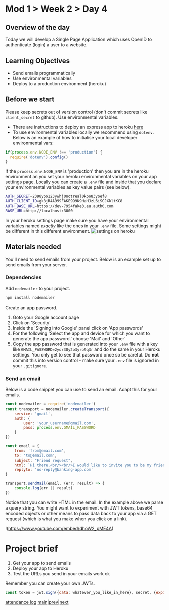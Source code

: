 # Mod 1 > Week 2 > Day 4

## Overview of the day
Today we will develop a Single Page Application which uses OpenID to authenticate (login) a user to a website.

## Learning Objectives
  * Send emails programmatically
  * Use environmental variables
  * Deploy to a production environment (heroku) 

## Before we start

Please keep secrets out of version control (don't commit secrets like `client_secret` to github). Use environmental variables.

* There are instructions to deploy an express app to heroku [here](https://multiverselearningproducts.github.io/swe/bootcamp/wk5/day2.html)
* To use environmental variables locally we recommend using `dotenv`. Below is an example of how to initialise your local developer environmental vars:

```javascript
if(process.env.NODE_ENV !== 'production') {
  require('dotenv').config()
}
```
If the `process.env.NODE_ENV` is 'production' then you are in the heroku environment an you set your heroku environmental variables on your app settings page. Locally you can create a `.env` file and inside that you declare your environmental variables as key value pairs (see below).

```sh
AUTH_SECRET=2398ypo123ywhj0notreal0kpo83yoef8
AUTH_CLIENT_ID=gk8jR4A999FAKE999K9HaHJzL6iSCJXkltKC8
AUTH_BASE_URL=https://dev-7954fake3.eu.auth0.com
BASE_URL=http://localhost:3000
```
In your heroku settings page make sure you have your environmental variables named _exactly_ like the ones in your `.env` file. Some settings might be different in this different environment.
![settings on heroku](https://user-images.githubusercontent.com/4499581/106442408-26ce4100-6473-11eb-8122-c1e31c6119c9.png)

## Materials needed

You'll need to send emails from your project. Below is an example set up to send emails from your server.

### Dependencies

Add `nodemailer` to your project.

```sh
npm install nodemailer
```
Create an app password.

1. Goto your Google account page
1. Click on 'Security'
1. Inside the 'Signing into Google' panel click on 'App passwords'
1. For the following 'Select the app and device for which you want to generate the app password.' choose 'Mail' and 'Other'
1. Copy the app password that is generated into your `.env` file with a key like `GMAIL_PASSWORD=2yor38y2o3yro9q3r` and do the same in your Heroku settings. You only get to see that password once so be careful. Do __not__ commit this into version control - make sure your `.env` file is ignored in your `.gitignore`.

### Send an email

Below is a code snippet you can use to send an email. Adapt this for your emails.

```javascript
const nodemailer = require('nodemailer')
const transport = nodemailer.createTransport({
    service: 'gmail',
    auth: {
        user: 'your_username@gmail.com',
        pass: process.env.GMAIL_PASSWORD
    }
})

const email = {
    from: 'from@email.com',
    to: 'to@email.com',
    subject: "Friend request",
    html: `Hi there,<br/><br/>I would like to invite you to be my friend<br/><br/><a style="text-decoration:none;padding:15px;background-color:green;color:white;border-radius:3px;" href="${process.env.BASE_URL}/friends/request?from=${encodeURIComponent('from@email.com')}&to=${encodeURIComponent('to@email.com')}">Accept Request</a>`,
    replyto: 'no-reply@banking-app.com'
}

transport.sendMail(email, (err, result) => {
    console.log(err || result)
})
```
Notice that you can write HTML in the email. In the example above we parse a query string. You might want to experiment with JWT tokens, base64 encoded objects or other means to pass data back to your app via a GET request (which is what you make when you click on a link).

!(https://www.youtube.com/embed/dhoW2_pME4A)

# Project brief

1. Get your app to send emails
1. Deploy your app to Heroku
1. Test the URLs you send in your emails work ok

Remember you can create your own JWTs.

```javascript
const token = jwt.sign({data: whatever_you_like_in_here}, secret, {expiresIn: 120})
```

[attendance log](https://platform.multiverse.io/apprentice/attendance-log/186)
[main](/swe)|[prev](/swe/mod1/wk2/day3.html)|[next](/swe/mod1/wk2/day5.html)
